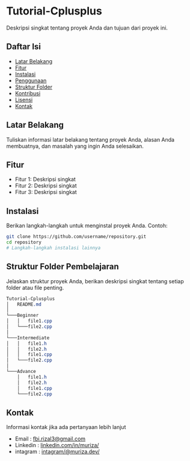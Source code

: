 # Tutorial-Cplusplus

Deskripsi singkat tentang proyek Anda dan tujuan dari proyek ini.

## Daftar Isi

- [Latar Belakang](#latar-belakang)
- [Fitur](#fitur)
- [Instalasi](#instalasi)
- [Penggunaan](#penggunaan)
- [Struktur Folder](#struktur-folder-pembelajaran)
- [Kontribusi](#kontribusi)
- [Lisensi](#lisensi)
- [Kontak](#kontak)

## Latar Belakang

Tuliskan informasi latar belakang tentang proyek Anda, alasan Anda membuatnya, dan masalah yang ingin Anda selesaikan.

## Fitur

- Fitur 1: Deskripsi singkat
- Fitur 2: Deskripsi singkat
- Fitur 3: Deskripsi singkat

## Instalasi

Berikan langkah-langkah untuk menginstal proyek Anda. Contoh:

```bash
git clone https://github.com/username/repository.git
cd repository
# Langkah-langkah instalasi lainnya
```
## Struktur Folder Pembelajaran
Jelaskan struktur proyek Anda, berikan deskripsi singkat tentang setiap folder atau file penting.

```css
Tutorial-Cplusplus
│   README.md
│   
└───Beginner
│   │   file1.cpp
│   └───file2.cpp
│
└───Intermediate
│   │   file1.h
│   │   file2.h
│   │   file1.cpp
│   └───file2.cpp
│
└───Advance
    │   file1.h
    │   file2.h
    │   file1.cpp
    └───file2.cpp
```

## Kontak
Informasi kontak jika ada pertanyaan lebih lanjut

- Email     : [fbi.rizal3@gmail.com](fbi.rizal3@gmail.com)
- Linkedin  : [linkedin.com/in/muriza/](https://www.linkedin.com/in/muriza/)
- intagram  : [intagram/@muriza.dev/](https://www.instagram.com/muriza.dev/)